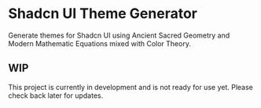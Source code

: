 # Shadcn UI Theme Generator

Generate themes for Shadcn UI using Ancient Sacred Geometry and Modern Mathematic Equations mixed with Color Theory.

## WIP

This project is currently in development and is not ready for use yet. Please check back later for updates.
